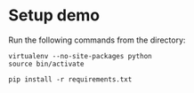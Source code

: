 # Setup demo

Run the following commands from the directory:

	virtualenv --no-site-packages python
	source bin/activate

	pip install -r requirements.txt